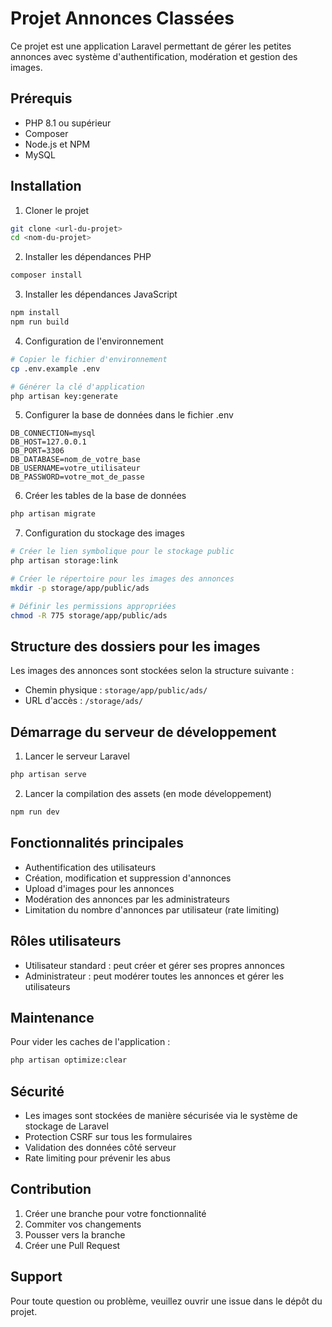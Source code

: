 # Projet Annonces Classées

Ce projet est une application Laravel permettant de gérer les petites annonces avec système d'authentification, modération et gestion des images.

## Prérequis

- PHP 8.1 ou supérieur
- Composer
- Node.js et NPM
- MySQL

## Installation

1. Cloner le projet
```bash
git clone <url-du-projet>
cd <nom-du-projet>
```

2. Installer les dépendances PHP
```bash
composer install
```

3. Installer les dépendances JavaScript
```bash
npm install
npm run build
```

4. Configuration de l'environnement
```bash
# Copier le fichier d'environnement
cp .env.example .env

# Générer la clé d'application
php artisan key:generate
```

5. Configurer la base de données dans le fichier .env
```
DB_CONNECTION=mysql
DB_HOST=127.0.0.1
DB_PORT=3306
DB_DATABASE=nom_de_votre_base
DB_USERNAME=votre_utilisateur
DB_PASSWORD=votre_mot_de_passe
```

6. Créer les tables de la base de données
```bash
php artisan migrate
```

7. Configuration du stockage des images
```bash
# Créer le lien symbolique pour le stockage public
php artisan storage:link

# Créer le répertoire pour les images des annonces
mkdir -p storage/app/public/ads

# Définir les permissions appropriées
chmod -R 775 storage/app/public/ads
```

## Structure des dossiers pour les images

Les images des annonces sont stockées selon la structure suivante :
- Chemin physique : `storage/app/public/ads/`
- URL d'accès : `/storage/ads/`

## Démarrage du serveur de développement

1. Lancer le serveur Laravel
```bash
php artisan serve
```

2. Lancer la compilation des assets (en mode développement)
```bash
npm run dev
```

## Fonctionnalités principales

- Authentification des utilisateurs
- Création, modification et suppression d'annonces
- Upload d'images pour les annonces
- Modération des annonces par les administrateurs
- Limitation du nombre d'annonces par utilisateur (rate limiting)

## Rôles utilisateurs

- Utilisateur standard : peut créer et gérer ses propres annonces
- Administrateur : peut modérer toutes les annonces et gérer les utilisateurs

## Maintenance

Pour vider les caches de l'application :
```bash
php artisan optimize:clear
```

## Sécurité

- Les images sont stockées de manière sécurisée via le système de stockage de Laravel
- Protection CSRF sur tous les formulaires
- Validation des données côté serveur
- Rate limiting pour prévenir les abus

## Contribution

1. Créer une branche pour votre fonctionnalité
2. Commiter vos changements
3. Pousser vers la branche
4. Créer une Pull Request

## Support

Pour toute question ou problème, veuillez ouvrir une issue dans le dépôt du projet.
